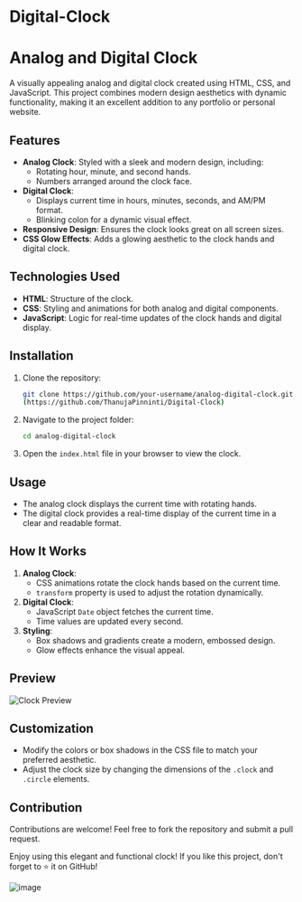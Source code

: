 # Digital-Clock
# Analog and Digital Clock

A visually appealing analog and digital clock created using HTML, CSS, and JavaScript. This project combines modern design aesthetics with dynamic functionality, making it an excellent addition to any portfolio or personal website.

## Features

- **Analog Clock**: Styled with a sleek and modern design, including:
  - Rotating hour, minute, and second hands.
  - Numbers arranged around the clock face.
- **Digital Clock**:
  - Displays current time in hours, minutes, seconds, and AM/PM format.
  - Blinking colon for a dynamic visual effect.
- **Responsive Design**: Ensures the clock looks great on all screen sizes.
- **CSS Glow Effects**: Adds a glowing aesthetic to the clock hands and digital clock.

## Technologies Used

- **HTML**: Structure of the clock.
- **CSS**: Styling and animations for both analog and digital components.
- **JavaScript**: Logic for real-time updates of the clock hands and digital display.

## Installation

1. Clone the repository:
   ```bash
   git clone https://github.com/your-username/analog-digital-clock.git
   (https://github.com/ThanujaPinninti/Digital-Clock)
   ```
2. Navigate to the project folder:
   ```bash
   cd analog-digital-clock
   ```
3. Open the `index.html` file in your browser to view the clock.

## Usage

- The analog clock displays the current time with rotating hands.
- The digital clock provides a real-time display of the current time in a clear and readable format.

## How It Works

1. **Analog Clock**:
   - CSS animations rotate the clock hands based on the current time.
   - `transform` property is used to adjust the rotation dynamically.
2. **Digital Clock**:
   - JavaScript `Date` object fetches the current time.
   - Time values are updated every second.
3. **Styling**:
   - Box shadows and gradients create a modern, embossed design.
   - Glow effects enhance the visual appeal.

## Preview

![Clock Preview](https://via.placeholder.com/600x400?text=Clock+Preview)

## Customization

- Modify the colors or box shadows in the CSS file to match your preferred aesthetic.
- Adjust the clock size by changing the dimensions of the `.clock` and `.circle` elements.

## Contribution

Contributions are welcome! Feel free to fork the repository and submit a pull request.


Enjoy using this elegant and functional clock! If you like this project, don't forget to ⭐ it on GitHub!

![image](https://github.com/user-attachments/assets/4bd3878c-ab09-4cec-b1fc-388cd22cf9b3)
